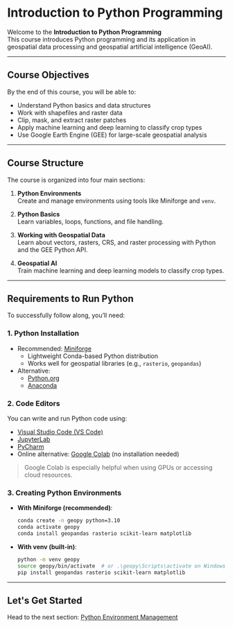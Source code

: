 # Introduction to Python Programming

Welcome to the **Introduction to Python Programming**  
This course introduces Python programming and its application in geospatial data processing and geospatial artificial intelligence (GeoAI).

---

## Course Objectives

By the end of this course, you will be able to:
- Understand Python basics and data structures
- Work with shapefiles and raster data
- Clip, mask, and extract raster patches
- Apply machine learning and deep learning to classify crop types
- Use Google Earth Engine (GEE) for large-scale geospatial analysis

---

## Course Structure

The course is organized into four main sections:

1. **Python Environments**  
   Create and manage environments using tools like Miniforge and `venv`.


2. **Python Basics**  
   Learn variables, loops, functions, and file handling.


3. **Working with Geospatial Data**  
   Learn about vectors, rasters, CRS, and raster processing with Python and the GEE Python API.

4. **Geospatial AI**  
   Train machine learning and deep learning models to classify crop types.

---

## Requirements to Run Python

To successfully follow along, you’ll need:

### 1. Python Installation

- Recommended: [Miniforge](https://github.com/conda-forge/miniforge)
  - Lightweight Conda-based Python distribution
  - Works well for geospatial libraries (e.g., `rasterio`, `geopandas`)
- Alternative:
  - [Python.org](https://www.python.org/downloads/)
  - [Anaconda](https://www.anaconda.com/products/distribution)

### 2. Code Editors

You can write and run Python code using:

- [Visual Studio Code (VS Code)](https://code.visualstudio.com/)
- [JupyterLab](https://jupyter.org/)
- [PyCharm](https://www.jetbrains.com/pycharm/)
- Online alternative: [Google Colab](https://colab.research.google.com) (no installation needed)

> Google Colab is especially helpful when using GPUs or accessing cloud resources.

### 3. Creating Python Environments

- **With Miniforge (recommended)**:

  ```bash
  conda create -n geopy python=3.10
  conda activate geopy
  conda install geopandas rasterio scikit-learn matplotlib
  ```

- **With venv (built-in)**:

  ```bash
  python -m venv geopy
  source geopy/bin/activate  # or .\geopy\Scripts\activate on Windows
  pip install geopandas rasterio scikit-learn matplotlib
  ```

---

## Let's Get Started

Head to the next section: [Python Environment Management](Python_Environment_Management.md)

